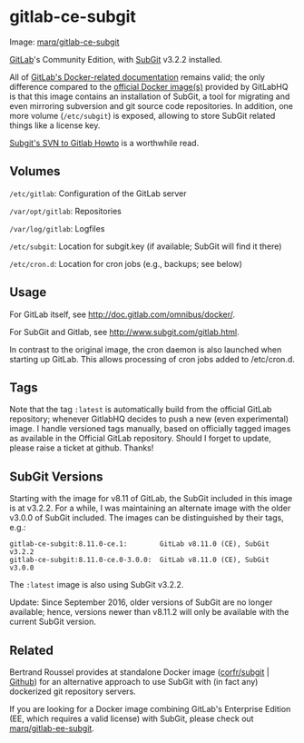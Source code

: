 # gitlab-ce-subgit

Image: [marq/gitlab-ce-subgit](https://hub.docker.com/r/marq/gitlab-ce-subgit/)

[GitLab](http://gitlab.org)'s Community Edition, with [SubGit](http://www.subgit.com) v3.2.2 installed.

All of [GitLab's Docker-related documentation](http://doc.gitlab.com/omnibus/docker/) remains valid; the only difference compared to the [official Docker image(s)](https://hub.docker.com/r/gitlab/gitlab-ce/) provided by GitLabHQ is that this image contains an installation of SubGit, a tool for migrating and even mirroring subversion and git source code repositories. In addition, one more volume (`/etc/subgit`) is exposed, allowing to store SubGit related  things like a license key.

[Subgit's SVN to Gitlab Howto](http://www.subgit.com/gitlab.html) is a worthwhile read.

## Volumes

`/etc/gitlab`: Configuration of the GitLab server

`/var/opt/gitlab`: Repositories

`/var/log/gitlab`: Logfiles

`/etc/subgit`: Location for subgit.key (if available; SubGit will find it there)

`/etc/cron.d`: Location for cron jobs (e.g., backups; see below)

## Usage

For GitLab itself, see http://doc.gitlab.com/omnibus/docker/.

For SubGit and Gitlab, see http://www.subgit.com/gitlab.html.

In contrast to the original image, the cron daemon is also launched when starting up GitLab. This allows processing of cron jobs added to /etc/cron.d. 

## Tags

Note that the tag `:latest` is automatically build from the official GitLab repository; whenever GitlabHQ decides to push a new (even experimental) image. I handle versioned tags manually, based on officially tagged images as available in the Official GitLab repository. Should I forget to update, please raise a ticket at github. Thanks!

## SubGit Versions

Starting with the image for v8.11 of GitLab, the SubGit included in this image is at v3.2.2. For a while, I was maintaining an alternate image with the older v3.0.0 of SubGit included. The images can be distinguished by their tags, e.g.:

    gitlab-ce-subgit:8.11.0-ce.1:        GitLab v8.11.0 (CE), SubGit v3.2.2
    gitlab-ce-subgit:8.11.0-ce.0-3.0.0:  GitLab v8.11.0 (CE), SubGit v3.0.0

The `:latest` image is also using SubGit v3.2.2.

Update: Since September 2016, older versions of SubGit are no longer available; hence, versions newer than v8.11.2 will only be available with the current SubGit version.

## Related

Bertrand Roussel provides at standalone Docker image ([corfr/subgit](https://registry.hub.docker.com/u/corfr/subgit/) | [Github](https://github.com/CoRfr/docker-subgit)) for an alternative approach to use SubGit with (in fact any) dockerized git repository servers.

If you are looking for a Docker image combining GitLab's Enterprise Edition (EE, which requires a valid license) with SubGit, please check out [marq/gitlab-ee-subgit](https://hub.docker.com/r/marq/gitlab-ee-subgit/).
